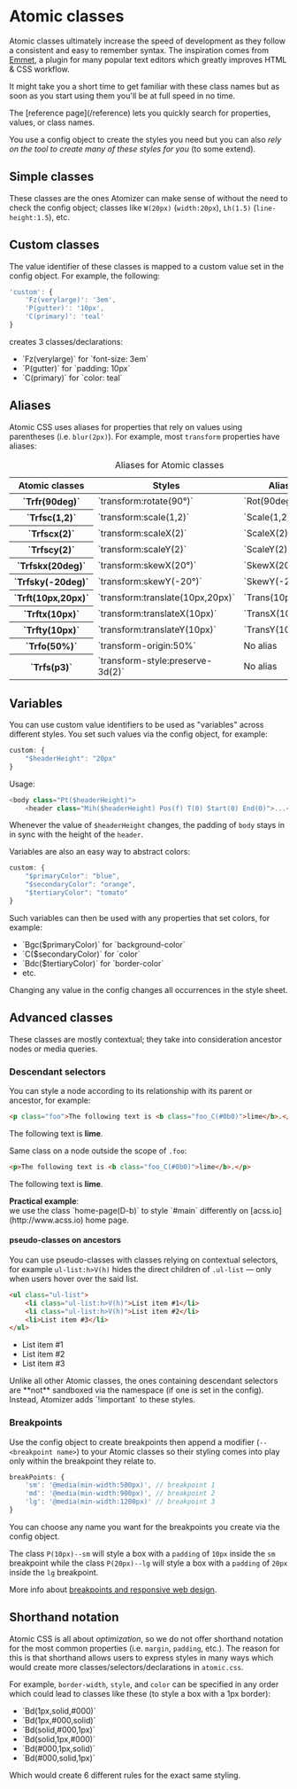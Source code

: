 # Atomic classes

Atomic classes ultimately increase the speed of development as they follow a consistent and easy to remember syntax. The inspiration comes from [Emmet](http://emmet.io/), a plugin for many popular text editors which greatly improves HTML & CSS workflow.

It might take you a short time to get familiar with these class names but as soon as you start using them you'll be at full speed in no time.

<div class="noteBox info">The [reference page](/reference) lets you quickly search for properties, values, or class names.</div>

You use a config object to create the styles you need but you can also *rely on the tool to create many of these styles for you* (to some extend).

## Simple classes

These classes are the ones Atomizer can make sense of without the need to check the config object; classes like `W(20px)` (`width:20px`), `Lh(1.5)` (`line-height:1.5`), etc.

## Custom classes

The value identifier of these classes is mapped to a custom value set in the config object. For example, the following:

```javascript
'custom': {
    'Fz(verylarge)': '3em',
    'P(gutter)': '10px',
    'C(primary)': 'teal'
}
```

creates 3 classes/declarations:

<ul class="ul-list">
    <li>`Fz(verylarge)` for `font-size: 3em`</li>
    <li>`P(gutter)` for `padding: 10px`</li>
    <li>`C(primary)` for `color: teal`</li>
</ul>

## Aliases

Atomic CSS uses aliases for properties that rely on values using parentheses (i.e. `blur(2px)`). For example, most `transform` properties have aliases:

<table class="Ta(start) W(100%)">
    <caption class="Hidden">Aliases for Atomic classes</caption>
    <thead>
        <tr>
            <th scope="col" class="P(10px)">Atomic classes</th>
            <th scope="col" class="P(10px)">Styles</th>
            <th scope="col" class="P(10px)">Aliases</th>
        </tr>
    </thead>
    <tbody>
        <tr class="BdT Bdc-#cecece">
            <th scope="row" class="Va(t) Whs(nw) P(10px)">`Trfr(90deg)`</th>
            <td class="Va(t) P(10px)">`transform:rotate(90°)`</td>
            <td class="Va(t) P(10px)">`Rot(90deg)`</td>
        </tr>
        <tr class="BdT Bdc-#cecece">
            <th scope="row" class="Va(t) Whs(nw) P(10px)">`Trfsc(1,2)`</th>
            <td class="Va(t) P(10px)">`transform:scale(1,2)`</td>
            <td class="Va(t) P(10px)">`Scale(1,2)`</td>
        </tr>
        <tr class="BdT Bdc-#cecece">
            <th scope="row" class="Va(t) Whs(nw) P(10px)">`Trfscx(2)`</th>
            <td class="Va(t) P(10px)">`transform:scaleX(2)`</td>
            <td class="Va(t) P(10px)">`ScaleX(2)`</td>
        </tr>
        <tr class="BdT Bdc-#cecece">
            <th scope="row" class="Va(t) Whs(nw) P(10px)">`Trfscy(2)`</th>
            <td class="Va(t) P(10px)">`transform:scaleY(2)`</td>
            <td class="Va(t) P(10px)">`ScaleY(2)`</td>
        </tr>
        <tr class="BdT Bdc-#cecece">
            <th scope="row" class="Va(t) Whs(nw) P(10px)">`Trfskx(20deg)`</th>
            <td class="Va(t) P(10px)">`transform:skewX(20°)`</td>
            <td class="Va(t) P(10px)">`SkewX(20deg)`</td>
        </tr>
        <tr class="BdT Bdc-#cecece">
            <th scope="row" class="Va(t) Whs(nw) P(10px)">`Trfsky(-20deg)`</th>
            <td class="Va(t) P(10px)">`transform:skewY(-20°)`</td>
            <td class="Va(t) P(10px)">`SkewY(-20deg)`</td>
        </tr>
        <tr class="BdT Bdc-#cecece">
            <th scope="row" class="Va(t) Whs(nw) P(10px)">`Trft(10px,20px)`</th>
            <td class="Va(t) P(10px)">`transform:translate(10px,20px)`</td>
            <td class="Va(t) P(10px)">`Trans(10px,20px)`</td>
        </tr>
        <tr class="BdT Bdc-#cecece">
            <th scope="row" class="Va(t) Whs(nw) P(10px)">`Trftx(10px)`</th>
            <td class="Va(t) P(10px)">`transform:translateX(10px)`</td>
            <td class="Va(t) P(10px)">`TransX(10px)`</td>
        </tr>
        <tr class="BdT Bdc-#cecece">
            <th scope="row" class="Va(t) Whs(nw) P(10px)">`Trfty(10px)`</th>
            <td class="Va(t) P(10px)">`transform:translateY(10px)`</td>
            <td class="Va(t) P(10px)">`TransY(10px)`</td>
        </tr>
        <tr class="BdT Bdc-#cecece">
            <th scope="row" class="Va(t) Whs(nw) P(10px)">`Trfo(50%)`</th>
            <td class="Va(t) P(10px)">`transform-origin:50%`</td>
            <td class="Va(t) P(10px)">No alias</td>
        </tr>
        <tr class="BdT Bdc-#cecece">
            <th scope="row" class="Va(t) Whs(nw) P(10px)">`Trfs(p3)`</th>
            <td class="Va(t) P(10px)">`transform-style:preserve-3d(2)`</td>
            <td class="Va(t) P(10px)">No alias</td>
        </tr>
    </tbody>
</table>

## Variables

You can use custom value identifiers to be used as &quot;variables&quot; across different styles. You set such values via the config object, for example:

```javascript
custom: {
    "$headerHeight": "20px"
}
```

Usage:

```javascript
<body class="Pt($headerHeight)">
    <header class="Mih($headerHeight) Pos(f) T(0) Start(0) End(0)">...</header>
```

Whenever the value of `$headerHeight` changes, the padding of `body` stays in in sync with the height of the `header`.

Variables are also an easy way to abstract colors:

```javascript
custom: {
    "$primaryColor": "blue",
    "$secondaryColor": "orange",
    "$tertiaryColor": "tomato"
}
```

Such variables can then be used with any properties that set colors, for example:

<ul class="ul-list">
    <li>`Bgc($primaryColor)` for `background-color`</li>
    <li>`C($secondaryColor)` for `color`</li>
    <li>`Bdc($tertiaryColor)` for `border-color`</li>
    <li>etc.</li>
</ul>

Changing any value in the config changes all occurrences in the style sheet.

## Advanced classes

These classes are mostly contextual; they take into consideration ancestor nodes or media queries.

### Descendant selectors

You can style a node according to its relationship with its parent or ancestor, for example:

```html
<p class="foo">The following text is <b class="foo_C(#0b0)">lime</b>.</p>
```
<p class="foo">The following text is <b class="foo_C(#0b0)">lime</b>.</p>

Same class on a node outside the scope of `.foo`:

```html
<p>The following text is <b class="foo_C(#0b0)">lime</b>.</p>
```

<p>The following text is <b class="foo_C(#0b0)">lime</b>.</p>

<p class="noteBox info"><strong>Practical example</strong>:<br> we use the class `home-page(D-b)` to style `#main` differently on  [acss.io](http://www.acss.io) home page.</p>

#### pseudo-classes on ancestors

You can use pseudo-classes with classes relying on contextual selectors, for example `ul-list:h>V(h)` hides the direct children of `.ul-list` &mdash; only when users hover over the said list.

```html
<ul class="ul-list">
    <li class="ul-list:h>V(h)">List item #1</li>
    <li class="ul-list:h>V(h)">List item #2</li>
    <li>List item #3</li>
</ul>
```

<ul class="ul-list">
    <li class="ul-list:h>V(h)">List item #1</li>
    <li class="ul-list:h>V(h)">List item #2</li>
    <li>List item #3</li>
</ul>

<p class="noteBox important">Unlike all other Atomic classes, the ones containing descendant selectors are **not** sandboxed via the namespace (if one is set in the config). Instead, Atomizer adds `!important` to these styles.</p>

### Breakpoints

Use the config object to create breakpoints then append a modifier (`--<breakpoint name>`) to your Atomic classes so their styling comes into play only within the breakpoint they relate to.

```javascript
breakPoints: {
    'sm': '@media(min-width:500px)', // breakpoint 1
    'md': '@media(min-width:900px)', // breakpoint 2
    'lg': '@media(min-width:1200px)' // breakpoint 3
}
```

<p class="noteBox info">You can choose any name you want for the breakpoints you create via the config object.</p>

The class `P(10px)--sm` will style a box with a `padding` of `10px` inside the `sm` breakpoint while the class `P(20px)--lg` will style a box with a `padding` of `20px` inside the `lg` breakpoint.

More info about [breakpoints and responsive web design](../tutorials/responsive-web-design.html).

## Shorthand notation

Atomic CSS is all about *optimization*, so we do not offer shorthand notation for the most common properties (i.e. `margin`, `padding`, etc.). The reason for this is that shorthand allows users to express styles in many ways which would create more classes/selectors/declarations in `atomic.css`.

For example, `border-width`, `style`, and `color` can be specified in any order which could lead to classes like these (to style a box with a 1px border):

<ul class="ul-list">
    <li>`Bd(1px,solid,#000)`</li>
    <li>`Bd(1px,#000,solid)`</li>
    <li>`Bd(solid,#000,1px)`</li>
    <li>`Bd(solid,1px,#000)`</li>
    <li>`Bd(#000,1px,solid)`</li>
    <li>`Bd(#000,solid,1px)`</li>
</ul>

Which would create 6 different rules for the exact same styling.
